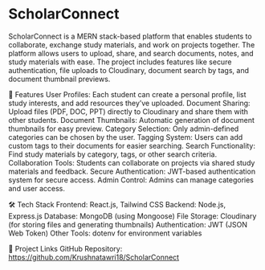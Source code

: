# ScholarConnect
ScholarConnect is a MERN stack-based platform that enables students to collaborate, exchange study materials, and work on projects together. The platform allows users to upload, share, and search documents, notes, and study materials with ease. The project includes features like secure authentication, file uploads to Cloudinary, document search by tags, and document thumbnail previews.

🚀 Features
User Profiles: Each student can create a personal profile, list study interests, and add resources they’ve uploaded.
Document Sharing: Upload files (PDF, DOC, PPT) directly to Cloudinary and share them with other students.
Document Thumbnails: Automatic generation of document thumbnails for easy preview.
Category Selection: Only admin-defined categories can be chosen by the user.
Tagging System: Users can add custom tags to their documents for easier searching.
Search Functionality: Find study materials by category, tags, or other search criteria.
Collaboration Tools: Students can collaborate on projects via shared study materials and feedback.
Secure Authentication: JWT-based authentication system for secure access.
Admin Control: Admins can manage categories and user access.

🛠️ Tech Stack
Frontend: React.js, Tailwind CSS
Backend: Node.js, Express.js
Database: MongoDB (using Mongoose)
File Storage: Cloudinary (for storing files and generating thumbnails)
Authentication: JWT (JSON Web Token)
Other Tools: dotenv for environment variables

🔗 Project Links
GitHub Repository: https://github.com/Krushnatawri18/ScholarConnect
